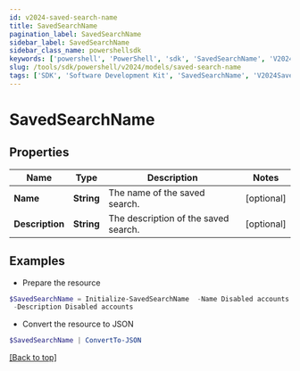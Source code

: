 ```yaml
---
id: v2024-saved-search-name
title: SavedSearchName
pagination_label: SavedSearchName
sidebar_label: SavedSearchName
sidebar_class_name: powershellsdk
keywords: ['powershell', 'PowerShell', 'sdk', 'SavedSearchName', 'V2024SavedSearchName'] 
slug: /tools/sdk/powershell/v2024/models/saved-search-name
tags: ['SDK', 'Software Development Kit', 'SavedSearchName', 'V2024SavedSearchName']
---
```



# SavedSearchName

## Properties

Name | Type | Description | Notes
------------ | ------------- | ------------- | -------------
**Name** | **String** | The name of the saved search.  | [optional] 
**Description** | **String** | The description of the saved search.  | [optional] 

## Examples

- Prepare the resource
```powershell
$SavedSearchName = Initialize-SavedSearchName  -Name Disabled accounts `
 -Description Disabled accounts
```

- Convert the resource to JSON
```powershell
$SavedSearchName | ConvertTo-JSON
```


[[Back to top]](#) 

